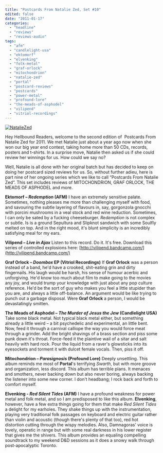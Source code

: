 ```yaml
---
title: "Postcards From Natalie Zed, Set #10"
edited: false
date: "2011-01-17"
categories:
  - "headline"
  - "reviews"
  - "reviews-audio"
tags:
  - "afm"
  - "candlelight-usa"
  - "ektomorf"
  - "elvenking"
  - "folk-metal"
  - "graf-orlock"
  - "mitochondrion"
  - "natalie-zed"
  - "portal"
  - "postcard-reviews"
  - "postcards"
  - "power-metal"
  - "profound-lore"
  - "the-meads-of-asphodel"
  - "vilipend"
  - "vitriol-recordings"
---
```


[![](http://www.hellbound.ca/wp-content/uploads/2010/03/NatalieZed-225x300.jpg "NatalieZed")](http://www.hellbound.ca/wp-content/uploads/2010/03/NatalieZed.jpg)

Hey Hellbound Readers, welcome to the second edition of  Postcards From Natalie Zed for 2011. We met Natalie just about a year ago now when she won our big year end contest, taking home more than 50 CDs, records, posters and t-shirts. In a surprise move, Natalie then asked us if she could review her winnings for us. How could we say no?

Well, Natalie is all done with her original batch but has decided to keep on doing her postcard sized reviews for us. So, without further adieu, here is part nine of her ongoing series which we like to call “Postcards From Natalie Zed”. This set includes reviews of MITOCHONDRION, GRAF ORLOCK, THE MEADS OF ASPHODEL and more.

**Ektomorf – _Redemption_ (AFM)** I have an extremely sensitive palate. Sometimes, nothing pleases me more than challenging myself with food, and savouring the subtle layering of flavours in, say, gorgonzola gnocchi with porcini mushrooms in a veal stock and red wine reduction. Sometimes, I can only be sated by a fucking cheeseburger. _Redemption_ is not complex or subtle. Is is a ground Sepultura and Slipknot sandwich with some Soulfly melted on top. And in the right mood, it's blunt simplicity is an incredibly satisfying meal for my ears.

**Vilipend – _Live in Ajax_** Listen to this record. Do it. It's free. Download this series of controlled explosions here: [http://vilipend.bandcamp.com/](http://vilipend.bandcamp.com/)

**Graf Orlock – _Doombox_ EP (Vitriol Recordings)** If **Graf Orlock** was a person instead of a band, he'd have a crooked, shit-eating grin and dirty fingernails. His laugh would be harsh, his sense of humour acerbic and unforgiving. He'd know too much about film to make going to the movies any joy, and would trump your knowledge with just about any pop culture reference. He'd be the sort of guy who makes you feel a little stupider than you are, and always a little off-balance. An argument would be like trying to punch out a garbage disposal. Were **Graf Orlock** a person, I would be devastatingly smitten.

**The Meads of Asphodel – _The Murder of Jesus the Jew_ (Candlelight USA)** Take some black metal. Not typical black metal either, but something already a little weird – a bit psychedelic and experimental, an little bent. Now, feed it through a carnival calliope the way you would force meat through a grinder. Add the bright shavings of a brass section and piss some punk down it's throat. Force-feed it the plaintive wail of a sitar and salt heavily with hard rock. Pour the liquid from a raver's glowsticks into its eyesockets and torment it with dulcet female vocals. Then, piss it off.

**Mitochondrion – _Parasignosis_ (Profound Lore)** Deeply unsettling. This album reminds me most of **Portal**'s terrifying _Swarth_, but with more groove and organization, less discord. This album has terrible plans. It menaces and smothers, never backing down but also never boring, always backing the listener into some new corner. I don't headbang; I rock back and forth to comfort myself.

**Elvenking - _Red Silent Tides_ (AFM)** I have a profound weakness for power metal and folk metal, and so I am predisposed to like this album. **Elvenking**, however, have a few extra things going for them that make _Red Silent Tides_ a delight for my earholes. They shake things up with the instrumentation, playing very traditional folk passages on keyboard and electric guitar rather than violin and acoustic (though there's plenty of that too), red hot distortion cutting through the wispy melodies. Also, Damnagoras' voice is lovely, operatic in range but with some real darkness in his lower register that gives me the shivers. This album provides an equaling compelling soundtrack to my weekend D&D sessions as it does a snowy walk through post-apocalyptic Toronto.
